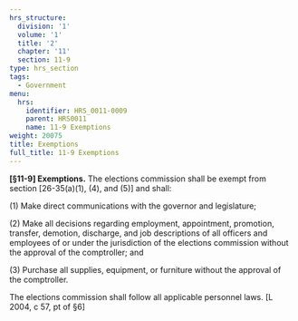 ```yaml
---
hrs_structure:
  division: '1'
  volume: '1'
  title: '2'
  chapter: '11'
  section: 11-9
type: hrs_section
tags:
  - Government
menu:
  hrs:
    identifier: HRS_0011-0009
    parent: HRS0011
    name: 11-9 Exemptions
weight: 20075
title: Exemptions
full_title: 11-9 Exemptions
---
```

**[§11-9] Exemptions.** The elections commission shall be exempt from section [26-35(a)(1), (4), and (5)] and shall:

(1) Make direct communications with the governor and legislature;

(2) Make all decisions regarding employment, appointment, promotion, transfer, demotion, discharge, and job descriptions of all officers and employees of or under the jurisdiction of the elections commission without the approval of the comptroller; and

(3) Purchase all supplies, equipment, or furniture without the approval of the comptroller.

The elections commission shall follow all applicable personnel laws. [L 2004, c 57, pt of §6]
